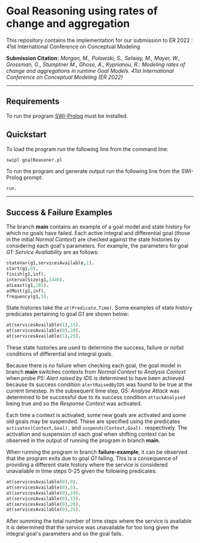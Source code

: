# Goal Reasoning using rates of change and aggregation

This repository contains the implementation for our submission to ER 2022 : 41st International Conference on Conceptual Modeling

**Submission Citation:** _Morgan, M., Pulawski, S., Selway, M., Mayer, W., Grossman, G., Stumptner M., Ghose, A., Kyprianou, R.: Modeling rates of change and aggregations in runtime Goal Models. 41st International Conference on Conceptual Modeling (ER 2022)_ 

---

## Requirements

To run the program [SWI-Prolog](https://www.swi-prolog.org/) must be installed.

## Quickstart

To load the program run the following line from the command line:

```
swipl goalReasoner.pl
```

To run the program and generate output run the following line from the SWI-Prolog prompt:

```prolog
run.
```

---
## Success & Failure Examples

The branch **main** contains an example of a goal model and state history for which no goals have failed. Each active integral and differential goal (those in the initial _Normal Context_) are checked against the state histories by considering each goal's parameters. For example, the parameters for goal _G1: Service Availability_ are as follows:

```prolog
stateVar(g1,servicesAvailable,1).
start(g1,0).
finish(g1,inf).
intervalSize(g1,1440).
atLeast(g1,285).
atMost(g1,inf).
frequency(g1,5).
```

State histories take the ```at(Predicate,Time)```. Some examples of state history predicates pertaining to goal _G1_ are shown below:

```prolog
at(servicesAvailable(1),15).
at(servicesAvailable(0),20).
at(servicesAvailable(1),25).
```

These state histories are used to determine the success, failure or nofail conditions of differential and integral goals.

Because there is no failure when checking each goal, the goal model in branch **main** switches contexts from _Normal Context_ to _Analysis Context_ when probe _P5: Alert raised by IDS_ is determined to have been achieved because its success condition ```alertRaisedByIDS``` was found to be true at the current timestep. In the subsequent time step, _G5: Analyse Attack_ was determined to be successful due to its success condition ```attackAnalysed``` being true and so the _Response Context_ was activated.

Each time a context is activated, some new goals are activated and some old goals may be suspended. These are specified using the predicates ```activates(Context,Goal).``` and ```suspends(Context,Goal).``` respectively. The activation and suspension of each goal when shifting context can be observed in the output of running the program in branch **main**.

When running the program in branch **failure-example**, it can be observed that the program exits due to goal _G1_ failing. This is a consequence of providing a different state history where the service is considered unavailable in time steps 0-25 given the following predicates:

```prolog
at(servicesAvailable(0),0).
at(servicesAvailable(0),5).
at(servicesAvailable(0),10).
at(servicesAvailable(0),15).
at(servicesAvailable(0),20).
at(servicesAvailable(0),25).
```
After summing the total number of time steps where the service is available it is determined that the service was unavailable for too long given the integral goal's parameters and so the goal fails.